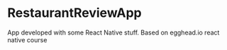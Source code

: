 # RestaurantReviewApp
App developed with some React Native stuff. Based on egghead.io react native course
